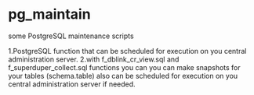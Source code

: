 # pg_maintain
some PostgreSQL maintenance scripts 


1.PostgreSQL function that can be scheduled for execution on you central administration server.
2.with f_dblink_cr_view.sql and f_superduper_collect.sql functions you can you can make snapshots for your tables (schema.table) also can be scheduled for execution on you central administration server if needed.

